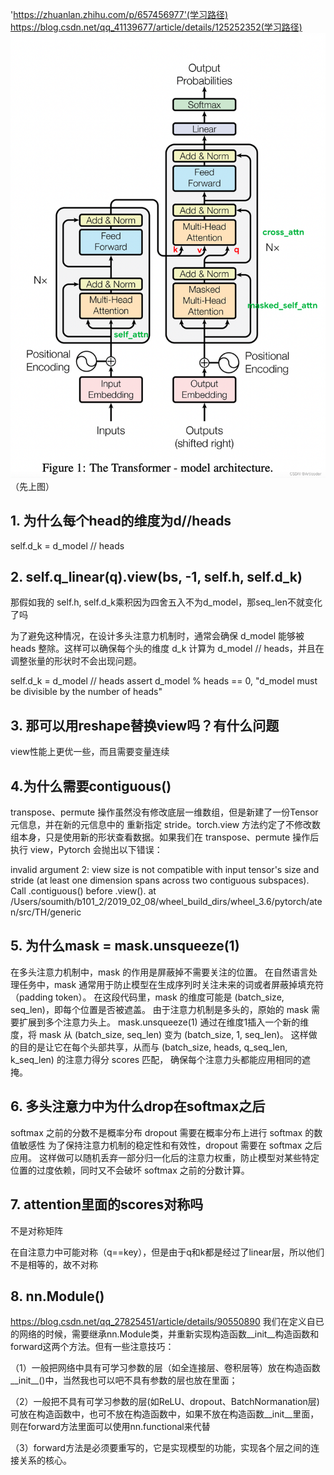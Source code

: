 'https://zhuanlan.zhihu.com/p/657456977'(学习路径)
https://blog.csdn.net/qq_41139677/article/details/125252352(学习路径)
![Transformer](transformer.png)（先上图）
## 1. 为什么每个head的维度为d//heads
self.d_k = d_model // heads

## 2. self.q_linear(q).view(bs, -1, self.h, self.d_k)
那假如我的 self.h, self.d_k乘积因为四舍五入不为d_model，那seq_len不就变化了吗

为了避免这种情况，在设计多头注意力机制时，通常会确保 d_model 能够被 heads 整除。这样可以确保每个头的维度 d_k 计算为 d_model // heads，并且在调整张量的形状时不会出现问题。

self.d_k = d_model // heads
assert d_model % heads == 0, "d_model must be divisible by the number of heads"

## 3. 那可以用reshape替换view吗？有什么问题
view性能上更优一些，而且需要变量连续

## 4.为什么需要contiguous()
transpose、permute 操作虽然没有修改底层一维数组，但是新建了一份Tensor元信息，并在新的元信息中的 重新指定 stride。torch.view 方法约定了不修改数组本身，只是使用新的形状查看数据。如果我们在 transpose、permute 操作后执行 view，Pytorch 会抛出以下错误：

invalid argument 2: view size is not compatible with input tensor's size and stride (at least one dimension 
spans across two contiguous subspaces). Call .contiguous() before .view(). 
at /Users/soumith/b101_2/2019_02_08/wheel_build_dirs/wheel_3.6/pytorch/aten/src/TH/generic

## 5. 为什么mask = mask.unsqueeze(1)
在多头注意力机制中，mask 的作用是屏蔽掉不需要关注的位置。
在自然语言处理任务中，mask 通常用于防止模型在生成序列时关注未来的词或者屏蔽掉填充符（padding token）。
在这段代码里，mask 的维度可能是 (batch_size, seq_len)，即每个位置是否被遮盖。
由于注意力机制是多头的，原始的 mask 需要扩展到多个注意力头上。
mask.unsqueeze(1) 通过在维度1插入一个新的维度，将 mask 从 (batch_size, seq_len) 变为 (batch_size, 1, seq_len)。
这样做的目的是让它在每个头部共享，从而与 (batch_size, heads, q_seq_len, k_seq_len) 的注意力得分 scores 匹配，
确保每个注意力头都能应用相同的遮掩。

## 6. 多头注意力中为什么drop在softmax之后
softmax 之前的分数不是概率分布
dropout 需要在概率分布上进行
softmax 的数值敏感性
为了保持注意力机制的稳定性和有效性，dropout 需要在 softmax 之后应用。
这样做可以随机丢弃一部分归一化后的注意力权重，防止模型对某些特定位置的过度依赖，同时又不会破坏 softmax 之前的分数计算。

## 7. attention里面的scores对称吗
不是对称矩阵

在自注意力中可能对称（q==key），但是由于q和k都是经过了linear层，所以他们不是相等的，故不对称

## 8. nn.Module()
https://blog.csdn.net/qq_27825451/article/details/90550890
我们在定义自已的网络的时候，需要继承nn.Module类，并重新实现构造函数__init__构造函数和forward这两个方法。但有一些注意技巧：

（1）一般把网络中具有可学习参数的层（如全连接层、卷积层等）放在构造函数__init__()中，当然我也可以吧不具有参数的层也放在里面；

（2）一般把不具有可学习参数的层(如ReLU、dropout、BatchNormanation层)可放在构造函数中，也可不放在构造函数中，如果不放在构造函数__init__里面，则在forward方法里面可以使用nn.functional来代替
    
（3）forward方法是必须要重写的，它是实现模型的功能，实现各个层之间的连接关系的核心。
